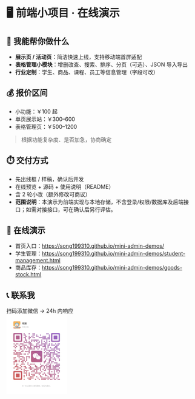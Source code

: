 # 🖥️ 前端小项目 · 在线演示

## 📌 我能帮你做什么
- **展示页 / 活动页**：简洁快速上线，支持移动端首屏适配
- **表格管理小模块**：增删改查、搜索、排序、分页（可选）、JSON 导入导出
- **行业定制**：学生、商品、课程、员工等信息管理（字段可改）

## 💰 报价区间
- 小功能：￥100 起
- 单页展示站：￥300–600
- 表格管理页：￥500–1200  
> 根据功能复杂度、是否加急，协商确定

## ⏱️ 交付方式
- 先出线框 / 样稿，确认后开发
- 在线预览 + 源码 + 使用说明（README）
- 含 2 轮小改（额外修改可商议）
- **范围说明**：本演示为前端实现与本地存储，不含登录/权限/数据库及后端接口；如需对接接口，可在确认后另行评估。

## 🔗 在线演示
- 首页入口：https://song199310.github.io/mini-admin-demos/  
- 学生管理：https://song199310.github.io/mini-admin-demos/student-management.html  
- 商品库存：https://song199310.github.io/mini-admin-demos/goods-stock.html  

## 📞 联系我
扫码添加微信 → 24h 内响应  
<img src="https://raw.githubusercontent.com/song199310/mini-admin-demos/main/wechat-qrcode.jpg" width="160" alt="微信二维码" />